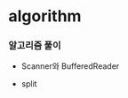 # algorithm
### 알고리즘 풀이

[BOJ]: https://github.com/hyeok9sae/algorithm/tree/master/BOJ/src	"BOJ바로가기"

- Scanner와 BufferedReader

- split



